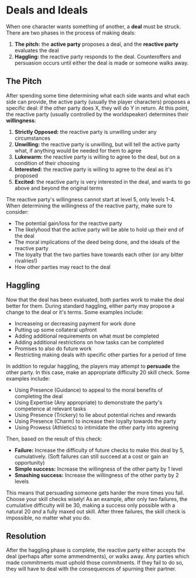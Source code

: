 # Deals and Ideals

When one character wants something of another, a **deal** must be struck.
There are two phases in the process of making deals:
1. **The pitch:** the **active party** proposes a deal, and the **reactive party** evaluates the deal
2. **Haggling:** the reactive party responds to the deal. Counteroffers and persuasion occurs until either the deal is made or someone walks away.

## The Pitch

After spending some time determining what each side wants and what each side can provide, the active party (usually the player characters) proposes a specific deal: if the other party does X, they will do Y in return.
At this point, the reactive party (usually controlled by the worldspeaker) determines their **willingness**:

1. **Strictly Opposed:** the reactive party is unwilling under any circumstances
2. **Unwilling:** the reactive party is unwilling, but will tell the active party what, if anything would be needed for them to agree
3. **Lukewarm:** the reactive party is willing to agree to the deal, but on a condition of their choosing
4. **Interested:** the reactive party is willing to agree to the deal as it's proposed
5. **Excited:** the reactive party is very interested in the deal, and wants to go above and beyond the original terms

The reactive party's willingness cannot start at level 5, only levels 1-4.
When determining the willingness of the reactive party, make sure to consider:
- The potential gain/loss for the reactive party
- The likelyhood that the active party will be able to hold up their end of the deal
- The moral implications of the deed being done, and the ideals of the reactive party
- The loyalty that the two parties have towards each other (or any bitter rivalries!)
- How other parties may react to the deal

## Haggling

Now that the deal has been evaluated, both parties work to make the deal better for them.
During standard haggling, either party may propose a change to the deal or it's terms.
Some examples include:

- Increaseing or decreasing payment for work done
- Putting up some collateral upfront
- Adding additional requirements on what must be completed
- Adding additional restrictions on how tasks can be completed
- Promises to also do future work
- Restricting making deals with specific other parties for a period of time

In addition to regular haggling, the players may attempt to **persuade** the other party.
In this case, make an appropriate difficulty 20 skill check. 
Some examples include:

- Using Presence (Guidance) to appeal to the moral benefits of completing the deal
- Using Expertise (Any appropriate) to demonstrate the party's competence at relevant tasks
- Using Presence (Trickery) to lie about potential riches and rewards
- Using Presence (Charm) to increase their loyalty towards the party
- Using Prowess (Athletics) to intimidate the other party into agreeing

Then, based on the result of this check:
- **Failure:** Increase the difficulty of future checks to make this deal by 5, cumulatively. (Soft failures can still succeed at a cost or gain an opportunity)
- **Simple success:** Increase the willingness of the other party by 1 level
- **Smashing success:** Increase the willingness of the other party by 2 levels

This means that persuading someone gets harder the more times you fail.
Choose your skill checks wisely!
As an example, after only two failures, the cumulative difficulty will be 30, making a success only possible with a natural 20 *and* a fully maxed out skill.
After three failures, the skill check is impossible, no matter what you do.

## Resolution

After the haggling phase is complete, the reactive party either accepts the deal (perhaps after some ammendments), or walks away.
Any parties which made commitments must uphold those commitments.
If they fail to do so, they will have to deal with the consequences of spurning their partner.

